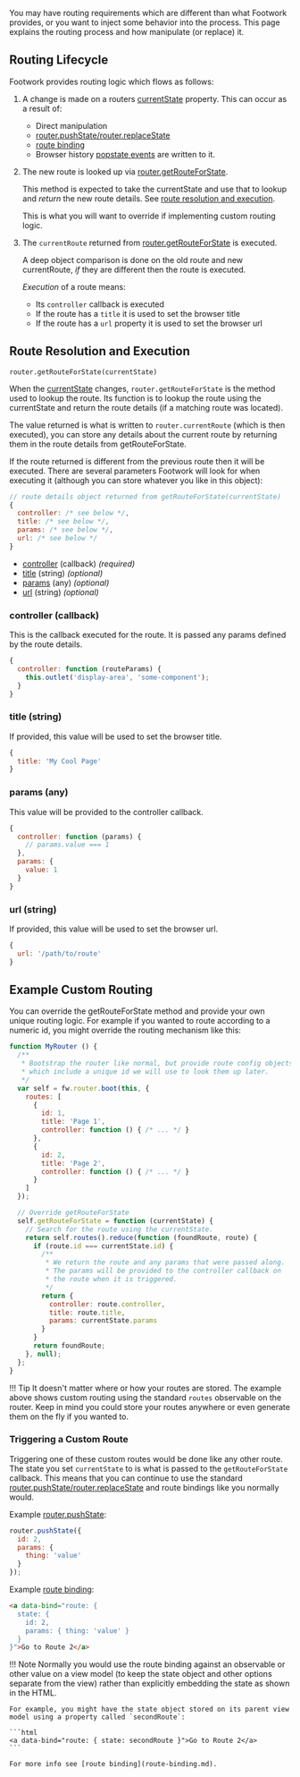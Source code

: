 You may have routing requirements which are different than what Footwork provides, or you want to inject some behavior into the process. This page explains the routing process and how manipulate (or replace) it.

## Routing Lifecycle

Footwork provides routing logic which flows as follows:

1. A change is made on a routers [currentState](router-state.md#current-state) property. This can occur as a result of:
    
    * Direct manipulation
    * [router.pushState/router.replaceState](router-routing.md#state-change-methods)
    * [route binding](route-binding.md)
    * Browser history [popstate events](https://developer.mozilla.org/en-US/docs/Web/Events/popstate) are written to it.

1. The new route is looked up via [router.getRouteForState](#getrouteforstate).

    This method is expected to take the currentState and use that to lookup and *return* the new route details. See [route resolution and execution](#route-resolution-and-execution).

    This is what you will want to override if implementing custom routing logic.

1. The `currentRoute` returned from [router.getRouteForState](#getrouteforstate) is executed.

    A deep object comparison is done on the old route and new currentRoute, *if* they are different then the route is executed.

    *Execution* of a route means:

    * Its `controller` callback is executed
    * If the route has a `title` it is used to set the browser title
    * If the route has a `url` property it is used to set the browser url

## Route Resolution and Execution

`router.getRouteForState(currentState)`

When the [currentState](router-state.md#current-state) changes, `router.getRouteForState` is the method used to lookup the route. Its function is to lookup the route using the currentState and return the route details (if a matching route was located).

The value returned is what is written to `router.currentRoute` (which is then executed), you can store any details about the current route by returning them in the route details from getRouteForState.

If the route returned is different from the previous route then it will be executed. There are several parameters Footwork will look for when executing it (although you can store whatever you like in this object):

```javascript
// route details object returned from getRouteForState(currentState)
{
  controller: /* see below */,
  title: /* see below */,
  params: /* see below */,
  url: /* see below */
}
```

* [controller](#controller-callback) (callback) *(required)*
* [title](#title-string) (string) *(optional)*
* [params](#params-any) (any) *(optional)*
* [url](#url-string) (string) *(optional)*

### controller (callback)

This is the callback executed for the route. It is passed any params defined by the route details.

```javascript
{
  controller: function (routeParams) {
    this.outlet('display-area', 'some-component');
  }
}
```

### title (string)

If provided, this value will be used to set the browser title.

```javascript
{
  title: 'My Cool Page'
}
```

### params (any)

This value will be provided to the controller callback.

```javascript
{
  controller: function (params) {
    // params.value === 1
  },
  params: {
    value: 1
  }
}
```

### url (string)

If provided, this value will be used to set the browser url.

```javascript
{
  url: '/path/to/route'
}
```

## Example Custom Routing

You can override the getRouteForState method and provide your own unique routing logic. For example if you wanted to route according to a numeric id, you might override the routing mechanism like this:

```javascript
function MyRouter () {
  /**
   * Bootstrap the router like normal, but provide route config objects
   * which include a unique id we will use to look them up later.
   */
  var self = fw.router.boot(this, {
    routes: [
      {
        id: 1,
        title: 'Page 1',
        controller: function () { /* ... */ }
      },
      {
        id: 2,
        title: 'Page 2',
        controller: function () { /* ... */ }
      }
    ]
  });

  // Override getRouteForState
  self.getRouteForState = function (currentState) {
    // Search for the route using the currentState.
    return self.routes().reduce(function (foundRoute, route) {
      if (route.id === currentState.id) {
        /**
         * We return the route and any params that were passed along.
         * The params will be provided to the controller callback on
         * the route when it is triggered.
         */
        return {
          controller: route.controller,
          title: route.title,
          params: currentState.params
        }
      }
      return foundRoute;
    }, null);
  };
}
```

!!! Tip
    It doesn't matter where or how your routes are stored. The example above shows custom routing using the standard `routes` observable on the router. Keep in mind you could store your routes anywhere or even generate them on the fly if you wanted to.

### Triggering a Custom Route

Triggering one of these custom routes would be done like any other route. The state you set `currentState` to is what is passed to the `getRouteForState` callback. This means that you can continue to use the standard [router.pushState/router.replaceState](router-routing.md#state-change-methods) and route bindings like you normally would.

Example [router.pushState](router-routing.md#state-change-methods):

```javascript
router.pushState({
  id: 2,
  params: {
    thing: 'value'
  }
});
```

Example [route binding](route-binding.md):

```html
<a data-bind="route: {
  state: {
    id: 2,
    params: { thing: 'value' }
  }
}">Go to Route 2</a>
```

!!! Note
    Normally you would use the route binding against an observable or other value on a view model (to keep the state object and other options separate from the view) rather than explicitly embedding the state as shown in the HTML.
    
    For example, you might have the state object stored on its parent view model using a property called `secondRoute`:

    ```html
    <a data-bind="route: { state: secondRoute }">Go to Route 2</a>
    ```

    For more info see [route binding](route-binding.md).
